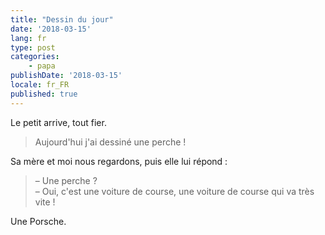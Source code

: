 ```yaml
---
title: "Dessin du jour"
date: '2018-03-15'
lang: fr
type: post
categories:
    - papa
publishDate: '2018-03-15'
locale: fr_FR
published: true
---
```


Le petit arrive, tout fier.

> Aujourd'hui j'ai dessiné une perche !

<!-- more -->

Sa mère et moi nous regardons, puis elle lui répond :

> – Une perche ?  
> – Oui, c'est une voiture de course, une voiture de course qui va très vite !

Une Porsche.